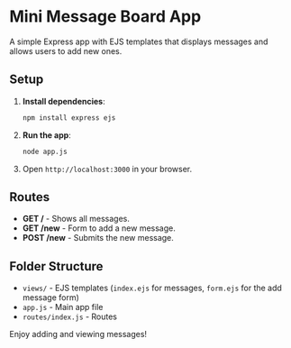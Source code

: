 # Mini Message Board App

A simple Express app with EJS templates that displays messages and allows users to add new ones.

## Setup

1. **Install dependencies**:

   ```bash
   npm install express ejs
   ```

2. **Run the app**:

   ```bash
   node app.js
   ```

3. Open `http://localhost:3000` in your browser.

## Routes

- **GET /** - Shows all messages.
- **GET /new** - Form to add a new message.
- **POST /new** - Submits the new message.

## Folder Structure

- `views/` - EJS templates (`index.ejs` for messages, `form.ejs` for the add message form)
- `app.js` - Main app file
- `routes/index.js` - Routes

Enjoy adding and viewing messages!
